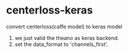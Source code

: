 # centerloss-keras
convert centerloss(caffe model) to keras model

1. we just valid the theano as keras backend.
2. set the data\_format to 'channels_first'.
